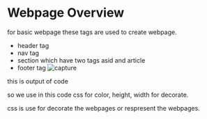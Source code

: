 # Webpage Overview
 for basic webpage these tags are used to create webpage.
* header tag
* nav tag
* section which have two tags asid and article
* footer tag
![capture](https://user-images.githubusercontent.com/35793259/53261863-e696ad80-36f6-11e9-8369-023bcc4c75f1.PNG)

this is output of code

so we use in this code css for color, height, width for decorate.

css is use for decorate the webpages or respresent the webpages.
